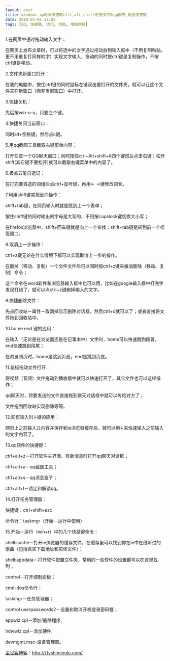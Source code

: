 ```yaml
---
layout: post
title: windows xp电脑快捷键ctrl,alt,shift使用技巧及qq聊天,截图快捷键
date: 2010-01-05 17:01
tags: [QQ, 快捷键, 技巧, 电脑, 电脑网络]
---
```

1.在网页中通过拖动输入文字：

在网页上发布文章时，可以将选中的文字通过拖动放到输入框中（不用复制粘贴，更不用重复打同样的字）实现文字输入，拖动的同时按ctrl键是复制操作，不按ctrl键是移动。

2.文件夹新窗口打开：

在我的电脑中，按住ctrl键的同时鼠标左键双击要打开的文件夹，就可以让这个文件夹在新窗口（而非当前窗口）中打开。

3.快捷关机：

先后按win-u-u，只要三个键。

4.快捷关闭当前窗口：

同时alt+空格键，然后点c键。

5.用qq截图工具截取右键菜单内容：

打开任意一个QQ聊天窗口；同时按住ctrl+Alt+shift+A四个键然后点击右键；松开shift(其它键不要松开)就可以截取右键菜单中的内容了。

6.极点五笔自造词：

在打完要自造的词组后点ctrl+加号键，再用← →键修改词长。

7.利用shift键实现反向操作：

shift+tab键，在网页输入时就是跳到上一个表单；

按住shift键的同时输出的字母是大写的，不用按capslock键切换大小写；

在firefox浏览器中，shift+回车键就是向上一个查找；shift+tab键是转到前一个标签窗口。

8.取消上一步操作：

ctrl+z键无论在什么情境下都可以实现取消上一步的操作。

在删掉（移动、复制）一个文件文件后可以同时按ctrl+z键来撤消删除（移动、复制）命令；

这个命令在word软件和浏览器输入框中也可以用，比如在google输入框中打完字发现打错了，就可以点ctrl+z键删掉输入的文字。

9.快捷删除文件：

先点回收站－属性－取消掉显示删除对话框，然后ctrl+d就可以了；或者直接将文件拖到回收站中。

10.home end 键的应用：

在输入（无论是在浏览器还是在记事本中）文字时，home可以快速跳到段首，end快速跳到段尾；

在浏览网页时，home是跳到页首，end是跳到页底。

11.鼠标拖动文件打开：

将视频（音频）文件拖动到播放器中就可以快速打开了，其它文件也可以这样操作；

qq聊天时，将要发送的文件直接拖到聊天对话框中就可以传给对方了；

文件拖到回收站实现删除等等。

12.网页输入时↓键的应用：

网页上之前输入过内容并保存到ie浏览器缓存后，就可以用↓来快速输入之前输入的文字内容了。

13.qq软件的快捷键：

ctrl+alt+z－打开软件主界面、有新消息时打开qq聊天对话框；

ctrl+alt+a－qq截图工具；

ctrl+alt+s－qq消息盒子；

ctrl+alt+l－锁定和解锁qq。

14.打开任务管理器：

快捷键：ctrl+shift+esc

命令行：taskmgr（开始－运行中使用）

15.开始－运行（win+r）中的几个快捷键命令：

shell:cache－打开ie浏览器的缓存文件，在缓存里可以找到你在ie中在线听过的歌曲（包括真实下载地址和实体文件）；

shell:appdata－打开软件配置文件夹，常用的一些软件的设置都可以在这里找到；

control－打开控制面板；

cmd-dos命令行；

taskmgr－任务管理器；

control userpasswords2－设置和取消开机登录密码框；

appwiz.cpl－添加/删除程序;

hdwwiz.cpl－添加硬件;

devmgmt.msc-设备管理器。

<a href="http://i.lvshiminglu.com/">尘世客博客</a>：<a href="http://i.lvshiminglu.com/">http://i.lvshiminglu.com/</a>

